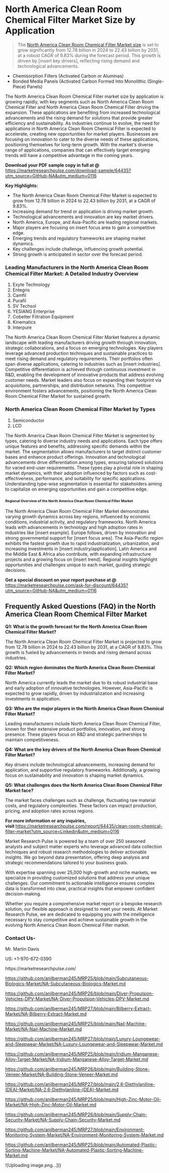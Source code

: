 <h1>North America Clean Room Chemical Filter Market&nbsp;Size by Application</h1><blockquote><p>The <a href="https://marketresearchpulse.com/download-sample/64435?utm_source=GitHub-NA&amp;utm_medium=0116">North America Clean Room Chemical Filter Market size</a> is set to grow significantly from 12.78 billion in 2024 to 22.43 billion by 2031, at a robust CAGR of 9.83% during the forecast period. This growth is driven by [insert key drivers], reflecting rising demand and technological advancements.</p></blockquote><ul><li>Chemisorption Filters (Activated Carbon or Aluminas)<li> Bonded Media Panels (Activated Carbon Formed Into Monolithic (Single-Piece) Panels)</li></ul><p>The North America Clean Room Chemical Filter market size by application is growing rapidly, with key segments such as North America Clean Room Chemical Filter and North America Clean Room Chemical Filter driving the expansion. These applications are benefiting from increased technological advancements and the rising demand for solutions that provide greater efficiency and sustainability. As industries continue to evolve, the need for applications in North America Clean Room Chemical Filter is expected to accelerate, creating new opportunities for market players. Businesses are focusing on innovation to cater to the diverse needs of these applications, positioning themselves for long-term growth. With the market's diverse range of applications, companies that can effectively target emerging trends will have a competitive advantage in the coming years.</p><p><strong>Download your PDF sample copy in full at @ </strong><a href="https://marketresearchpulse.com/download-sample/64435?utm_source=GitHub-NA&amp;utm_medium=0116">https://marketresearchpulse.com/download-sample/64435?utm_source=GitHub-NA&amp;utm_medium=0116</a></p><p><strong>Key Highlights: </strong></p><ul><li>The North America Clean Room Chemical Filter Market is expected to grow from 12.78 billion in 2024 to 22.43 billion by 2031, at a CAGR of 9.83%.</li><li>Increasing demand for trend or application is driving market growth.</li><li>Technological advancements and innovation are key market drivers.</li><li>North America, Europe, and Asia-Pacific are leading regional markets.</li><li>Major players are focusing on insert focus area to gain a competitive edge.</li><li>Emerging trends and regulatory frameworks are shaping market dynamics.</li><li>Key challenges include challenge, influencing growth potential.</li><li>Strong growth is anticipated in sector over the forecast period.</li></ul><h3>Leading Manufacturers in the North America Clean Room Chemical Filter Market: A Detailed Industry Overview</h3><ol><li>Exyte Technology</li><li>Entegris</li><li>Camfil</li><li>Purafil</li><li>SV Techsol</li><li>YESIANG Enterprise</li><li>Cobetter Filtration Equipment</li><li>Kinematics</li><li>Interpure</li></ol><div class="flex max-w-full flex-col flex-grow"><div class="min-h-8 text-message flex w-full flex-col items-end gap-2 whitespace-normal break-words [.text-message+&amp;]:mt-5" dir="auto" data-message-author-role="assistant" data-message-id="fd8432e4-4910-450d-b182-61b7bfb0a01f" data-message-model-slug="gpt-4o"><div class="flex w-full flex-col gap-1 empty:hidden first:pt-[3px]"><div class="markdown prose w-full break-words dark:prose-invert light"><p>The North America Clean Room Chemical Filter Market features a dynamic landscape with leading manufacturers driving growth through innovation, strategic collaborations, and a focus on emerging technologies. Key players leverage advanced production techniques and sustainable practices to meet rising demand and regulatory requirements. Their portfolios often span diverse applications, catering to industries such as [insert industries]. Competitive differentiation is achieved through continuous investment in R&amp;D, enabling the development of innovative products that address evolving customer needs. Market leaders also focus on expanding their footprint via acquisitions, partnerships, and distribution networks. This competitive environment fosters advancements, positioning the North America Clean Room Chemical Filter Market for sustained growth.</p></div></div></div></div><h3>North America Clean Room Chemical Filter Market by Types</h3><ol><li>Semiconductor<li> LCD</li></ol><div class="flex max-w-full flex-col flex-grow"><div class="min-h-8 text-message flex w-full flex-col items-end gap-2 whitespace-normal break-words [.text-message+&amp;]:mt-5" dir="auto" data-message-author-role="assistant" data-message-id="084470be-0bb7-4664-bddf-5156b4f41249" data-message-model-slug="gpt-4o-mini"><div class="flex w-full flex-col gap-1 empty:hidden first:pt-[3px]"><div class="markdown prose w-full break-words dark:prose-invert light"><p>The North America Clean Room Chemical Filter Market is segmented by types, catering to diverse industry needs and applications. Each type offers unique features and benefits, addressing specific demands within the market. The segmentation allows manufacturers to target distinct customer bases and enhance product offerings. Innovation and technological advancements drive differentiation among types, ensuring tailored solutions for varied end-user requirements. These types play a pivotal role in shaping market dynamics, with their adoption influenced by factors such as cost-effectiveness, performance, and suitability for specific applications. Understanding type-wise segmentation is essential for stakeholders aiming to capitalize on emerging opportunities and gain a competitive edge.</p></div></div></div></div><h3><span style="font-size: 11px;">Regional Overview of the North America Clean Room Chemical Filter Market</span></h3><div class="flex max-w-full flex-col flex-grow"><div class="min-h-8 text-message flex w-full flex-col items-end gap-2 whitespace-normal break-words [.text-message+&amp;]:mt-5" dir="auto" data-message-author-role="assistant" data-message-id="e9038762-ce64-4e30-91c9-9bd413514231" data-message-model-slug="gpt-4o-mini"><div class="flex w-full flex-col gap-1 empty:hidden first:pt-[3px]"><div class="markdown prose w-full break-words dark:prose-invert light"><p>The North America Clean Room Chemical Filter Market demonstrates varying growth dynamics across key regions, influenced by economic conditions, industrial activity, and regulatory frameworks. North America leads with advancements in technology and high adoption rates in industries like [insert example]. Europe follows, driven by innovation and strong governmental support for [insert focus area]. The Asia-Pacific region exhibits the fastest growth due to rapid industrialization, urbanization, and increasing investments in [insert industry/application]. Latin America and the Middle East &amp; Africa also contribute, with expanding infrastructure projects and a growing focus on [insert trend]. Regional insights highlight opportunities and challenges unique to each market, guiding strategic decisions.</p></div></div></div></div><p><strong>Get a special discount on your report purchase at @ </strong><a href="https://marketresearchpulse.com/ask-for-discount/64435?utm_source=GitHub-NA&amp;utm_medium=0116">https://marketresearchpulse.com/ask-for-discount/64435?utm_source=GitHub-NA&amp;utm_medium=0116</a></p><h2>Frequently Asked Questions (FAQ) in the North America Clean Room Chemical Filter Market</h2><p><strong>Q1: What is the growth forecast for the North America Clean Room Chemical Filter Market?</strong></p><p>The North America Clean Room Chemical Filter Market is projected to grow from 12.78 billion in 2024 to 22.43 billion by 2031, at a CAGR of 9.83%. This growth is fueled by advancements in trends and rising demand across industries.</p><p><strong>Q2: Which region dominates the North America Clean Room Chemical Filter Market?</strong></p><p>North America currently leads the market due to its robust industrial base and early adoption of innovative technologies. However, Asia-Pacific is expected to grow rapidly, driven by industrialization and increasing investments in application.</p><p><strong>Q3: Who are the major players in the North America Clean Room Chemical Filter Market?</strong></p><p>Leading manufacturers include North America Clean Room Chemical Filter, known for their extensive product portfolios, innovation, and strong presence. These players focus on R&amp;D and strategic partnerships to maintain competitiveness.</p><p><strong>Q4: What are the key drivers of the North America Clean Room Chemical Filter Market?</strong></p><p>Key drivers include technological advancements, increasing demand for application, and supportive regulatory frameworks. Additionally, a growing focus on sustainability and innovation is shaping market dynamics.</p><p><strong>Q5: What challenges does the North America Clean Room Chemical Filter Market face?</strong></p><p>The market faces challenges such as challenge, fluctuating raw material costs, and regulatory complexities. These factors can impact production, pricing, and adoption rates across regions.</p><p><strong>For more information or any inquiries, visit&nbsp;</strong><a href="https://marketresearchpulse.com/report/64435/clean-room-chemical-filter-market?utm_source=Linkedin&utm_medium=0116">https://marketresearchpulse.com/report/64435/clean-room-chemical-filter-market?utm_source=Linkedin&utm_medium=0116</a></p><p>Market Research Pulse is powered by a team of over 250 seasoned analysts and subject matter experts who leverage advanced data collection techniques and robust research methodologies to deliver actionable insights. We go beyond data presentation, offering deep analysis and strategic recommendations tailored to your business goals.</p><p>With expertise spanning over 25,000 high-growth and niche markets, we specialize in providing customized solutions that address your unique challenges. Our commitment to actionable intelligence ensures complex data is transformed into clear, practical insights that empower confident decision-making.</p><p>Whether you require a comprehensive market report or a bespoke research solution, our flexible approach is designed to meet your needs. At Market Research Pulse, we are dedicated to equipping you with the intelligence necessary to stay competitive and achieve sustainable growth in the evolving North America Clean Room Chemical Filter market.</p><h3><strong>Contact Us-</strong></h3><p>Mr. Martin Davis</p><p>US: +1-970-672-0390</p><p>https://marketresearchpulse.com/</p><p><a href="https://github.com/anilberman245/MRP25/blob/main/Subcutaneous-Biologics-Market/NA-Subcutaneous-Biologics-Market.md">https://github.com/anilberman245/MRP25/blob/main/Subcutaneous-Biologics-Market/NA-Subcutaneous-Biologics-Market.md</a></p><p><a href="https://github.com/anilberman245/MRP26/blob/main/Diver-Propulsion-Vehicles-DPV-Market/NA-Diver-Propulsion-Vehicles-DPV-Market.md">https://github.com/anilberman245/MRP26/blob/main/Diver-Propulsion-Vehicles-DPV-Market/NA-Diver-Propulsion-Vehicles-DPV-Market.md</a></p><p><a href="https://github.com/anilberman245/MRP27/blob/main/Bilberry-Extract-Market/NA-Bilberry-Extract-Market.md">https://github.com/anilberman245/MRP27/blob/main/Bilberry-Extract-Market/NA-Bilberry-Extract-Market.md</a></p><p><a href="https://github.com/anilberman245/MRP25/blob/main/Nail-Machine-Market/NA-Nail-Machine-Market.md">https://github.com/anilberman245/MRP25/blob/main/Nail-Machine-Market/NA-Nail-Machine-Market.md</a></p><p><a href="https://github.com/anilberman245/MRP27/blob/main/Luxury-Loungewear-and-Sleepwear-Market/NA-Luxury-Loungewear-and-Sleepwear-Market.md">https://github.com/anilberman245/MRP27/blob/main/Luxury-Loungewear-and-Sleepwear-Market/NA-Luxury-Loungewear-and-Sleepwear-Market.md</a></p><p><a href="https://github.com/anilberman245/MRP25/blob/main/Iridium-Manganese-Alloy-Target-Market/NA-Iridium-Manganese-Alloy-Target-Market.md">https://github.com/anilberman245/MRP25/blob/main/Iridium-Manganese-Alloy-Target-Market/NA-Iridium-Manganese-Alloy-Target-Market.md</a></p><p><a href="https://github.com/anilberman245/MRP26/blob/main/Building-Stone-Veneer-Market/NA-Building-Stone-Veneer-Market.md">https://github.com/anilberman245/MRP26/blob/main/Building-Stone-Veneer-Market/NA-Building-Stone-Veneer-Market.md</a></p><p><a href="https://github.com/anilberman245/MRP27/blob/main/2,6-Diethylaniline-(DEA)-Market/NA-2,6-Diethylaniline-(DEA)-Market.md">https://github.com/anilberman245/MRP27/blob/main/2,6-Diethylaniline-(DEA)-Market/NA-2,6-Diethylaniline-(DEA)-Market.md</a></p><p><a href="https://github.com/anilberman245/MRP25/blob/main/High-Zinc-Motor-Oil-Market/NA-High-Zinc-Motor-Oil-Market.md">https://github.com/anilberman245/MRP25/blob/main/High-Zinc-Motor-Oil-Market/NA-High-Zinc-Motor-Oil-Market.md</a></p><p><a href="https://github.com/anilberman245/MRP26/blob/main/Supply-Chain-Security-Market/NA-Supply-Chain-Security-Market.md">https://github.com/anilberman245/MRP26/blob/main/Supply-Chain-Security-Market/NA-Supply-Chain-Security-Market.md</a></p><p><a href="https://github.com/anilberman245/MRP27/blob/main/Environment-Monitoring-System-Market/NA-Environment-Monitoring-System-Market.md">https://github.com/anilberman245/MRP27/blob/main/Environment-Monitoring-System-Market/NA-Environment-Monitoring-System-Market.md</a></p><p><a href="https://github.com/anilberman245/MRP25/blob/main/Automated-Plastic-Sorting-Machine-Market/NA-Automated-Plastic-Sorting-Machine-Market.md">https://github.com/anilberman245/MRP25/blob/main/Automated-Plastic-Sorting-Machine-Market/NA-Automated-Plastic-Sorting-Machine-Market.md</a></p>
![Uploading image.png…]()
